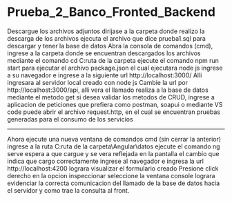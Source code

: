 # Prueba_2_Banco_Fronted_Backend
Descargue los archivos adjuntos
dirijase a la carpeta donde realizo la descarga de los archivos
ejecuta el archivo que dice prueba1.sql para descargar y tener la base de datos
Abra la consola de comandos (cmd), ingrese a la carpeta donde se encuentran descargados los archivos 
mediante el comando cd C:ruta de la carpeta
ejecute el comando npm run start para ejecutar el archivo package.json el cual ejecutara node js
ingrese a su navegador e ingrese a la siguiente url http://localhost:3000/
Alli ingresara al servidor local creado con node js
Cambie la url por http://localhost:3000/api, alli vera el llamado realiza a la base de datos
mediante el metodo get
si desea validar los metodos de CRUD, ingrese a aplicacion de peticiones que prefiera como postman, soapui
o mediante VS code puede abrir el archivo request.http, en el cual se encuentran pruebas generadas para el consumo de los servicios

-------------------------------------------

Ahora ejecute una nueva ventana de comandos cmd (sin cerrar la anterior)
ingrese a la ruta  C:ruta de la carpeta\Angular\datos
ejecute el comando ng serve
espera a que cargue y se vera reflejada en la pantalla el cambio que indica que cargo correctamente
ingrese al navegador e ingresa la url http://localhost:4200
lograra visualizar el formulario creado
Presione click derecho en la opcion inspeccionar
seleccione la ventana console
lograra evidenciar la correcta comunicacion del llamado de la base de datos hacia el servidor y como trae la consulta al front.
 
